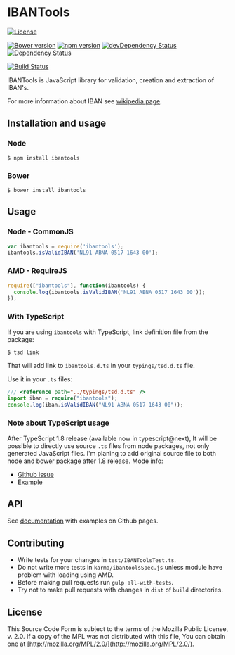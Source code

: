 # IBANTools

[![License](https://img.shields.io/badge/license-MPL%202.0-green.svg?dummy)](https://github.com/Simplify/ibantools/blob/master/LICENSE)

[![Bower version](https://badge.fury.io/bo/ibantools.svg)](https://badge.fury.io/bo/ibantools)
[![npm version](https://badge.fury.io/js/ibantools.svg)](https://badge.fury.io/js/ibantools)
[![devDependency Status](https://david-dm.org/simplify/ibantools/dev-status.svg)](https://david-dm.org/simplify/ibantools#info=devDependencies)
[![Dependency Status](https://david-dm.org/simplify/ibantools.svg)](https://david-dm.org/simplify/ibantools)

[![Build Status](https://travis-ci.org/Simplify/ibantools.svg?branch=master)](https://travis-ci.org/Simplify/ibantools)

IBANTools is JavaScript library for validation, creation and extraction of IBAN's.

For more information about IBAN see [wikipedia page](https://en.wikipedia.org/wiki/International_Bank_Account_Number).

## Installation and usage

### Node

```
$ npm install ibantools
```

### Bower

```
$ bower install ibantools
```

## Usage

### Node - CommonJS

```js
var ibantools = require('ibantools');
ibantools.isValidIBAN('NL91 ABNA 0517 1643 00');
```

### AMD - RequireJS

```js
require(["ibantools"], function(ibantools) {
  console.log(ibantools.isValidIBAN('NL91 ABNA 0517 1643 00'));
});
```

### With TypeScript

If you are using `ibantools` with TypeScript, link definition file from the package:

```
$ tsd link
```

That will add link to `ibantools.d.ts` in your `typings/tsd.d.ts` file.

Use it in your `.ts` files:

```ts
/// <reference path="../typings/tsd.d.ts" /> 
import iban = require("ibantools");
console.log(iban.isValidIBAN("NL91 ABNA 0517 1643 00"));
```

### Note about TypeScript usage

After TypeScript 1.8 release (available now in typescript@next), It will be possible to directly use source `.ts` files from node packages, not only generated JavaScript files.
I'm planing to add original source file to both node and bower package after 1.8 release.
Mode info:

* [Github issue](https://github.com/Microsoft/TypeScript/issues/247)
* [Example](https://github.com/chanon/typescript_module_example)

## API

See [documentation](http://simplify.github.io/ibantools) with examples on Github pages.

## Contributing

* Write tests for your changes in `test/IBANToolsTest.ts`.
* Do not write more tests in `karma/ibantoolsSpec.js` unless module have problem with loading using AMD.
* Before making pull requests run `gulp all-with-tests`.
* Try not to make pull requests with changes in `dist` of `build` directories.

## License

This Source Code Form is subject to the terms of the Mozilla Public
License, v. 2.0. If a copy of the MPL was not distributed with this
file, You can obtain one at [http://mozilla.org/MPL/2.0/](http://mozilla.org/MPL/2.0/).
